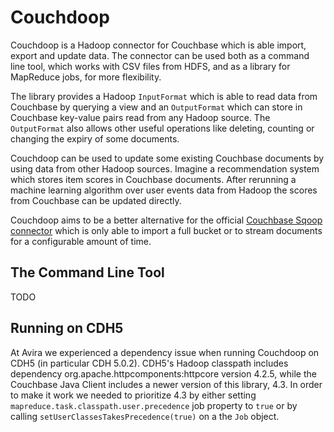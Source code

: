 Couchdoop
=========

Couchdoop is a Hadoop connector for Couchbase which is able import, export and
update data. The connector can be used both as a command line tool, which works
with CSV files from HDFS, and as a library for MapReduce jobs, for more
flexibility.

The library provides a Hadoop `InputFormat` which is able to read data from
Couchbase by querying a view and an `OutputFormat` which can store in Couchbase
key-value pairs read from any Hadoop source. The `OutputFormat` also allows other
useful operations like deleting, counting or changing the expiry of some
documents.

Couchdoop can be used to update some existing Couchbase documents by using data
from other Hadoop sources. Imagine a recommendation system which stores item
scores in Couchbase documents. After rerunning a machine learning algorithm
over user events data from Hadoop the scores from Couchbase can be updated
directly.

Couchdoop aims to be a better alternative for the official
[Couchbase Sqoop connector](http://www.couchbase.com/couchbase-server/connectors/hadoop)
which is only able to import a full bucket or to stream documents for
a configurable amount of time.

The Command Line Tool
---------------------

TODO

Running on CDH5
---------------

At Avira we experienced a dependency issue when running Couchdoop on CDH5 (in
particular CDH 5.0.2). CDH5's Hadoop classpath includes dependency
org.apache.httpcomponents:httpcore version 4.2.5, while the Couchbase Java
Client includes a newer version of this library, 4.3. In order to make it work
we needed to prioritize 4.3 by either setting
`mapreduce.task.classpath.user.precedence` job property to `true` or by calling
`setUserClassesTakesPrecedence(true)` on a the `Job` object.
